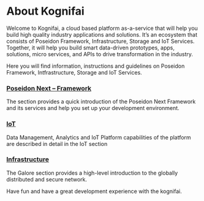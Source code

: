 # About Kognifai
Welcome to Kognifai, a cloud based platform as-a-service that will help you build high quality industry applications and solutions. 
It’s an ecosystem that consists of Poseidon Framework, Infrastructure, Storage and IoT Services. 
Together, it will help you build smart data-driven prototypes, apps, solutions, micro services, and APIs to drive transformation in the industry.

Here you will find information, instructions and guidelines on Poseidon Framework, Intfrastructure, Storage and IoT Services. 

### [Poseidon Next – Framework](https://github.com/kognifai/PoseidonNext-Framework/wiki)
The section provides a quick introduction of the Poseidon Next Framework and its services and help you set up your development environment. 

### [IoT](https://github.com/kognifai/IoT/wiki)
Data Management, Analytics and IoT Platform capabilities of the platform are described in detail in the IoT section 
 
### [Infrastructure](https://github.com/kognifai/Infrastructure/blob/master/README.md#infrastructure_documentation)
The Galore section provides a high-level introduction to the globally distributed and secure network.

Have fun and have a great development experience with the kognifai.

